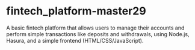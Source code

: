 # fintech_platform-master29
A basic fintech platform that allows users to manage their accounts and perform simple transactions like deposits and withdrawals, using Node.js, Hasura, and a simple frontend (HTML/CSS/JavaScript).
